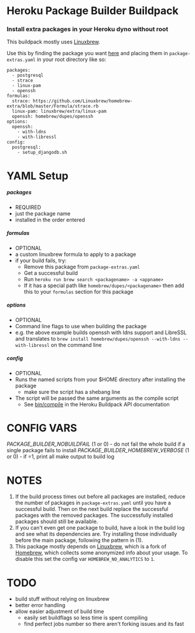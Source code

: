# Heroku Package Builder Buildpack
### Install extra packages in your Heroku dyno without root

This buildpack mostly uses [Linuxbrew](https://github.com/Linuxbrew/brew).

Use this by finding the package you want [here](http://brewformulas.org/search?utf8=%E2%9C%93&search%5Bterm%5D=&commit=Search) and placing them in `package-extras.yaml` in your root directory like so:
```
packages:
  - postgresql
  - strace
  - linux-pam
  - openssh
formulas:
  strace: https://github.com/Linuxbrew/homebrew-extra/blob/master/Formula/strace.rb
  linux-pam: linuxbrew/extra/linux-pam
  openssh: homebrew/dupes/openssh
options:
  openssh: 
    - with-ldns
    - with-libressl
config:
  postgresql:
    - setup_djangodb.sh
```
YAML Setup
==========
##### packages
- REQUIRED
- just the package name
- installed in the order entered
##### formulas
- OPTIONAL
- a custom linuxbrew formula to apply to a package
- if your build fails, try:
  - Remove this package from `package-extras.yaml`
  - Get a successful build
  - Run `heroku run brew search <packagename> -a <appname>`
  - If it has a special path like `homebrew/dupes/<packagename>` then add this to your `formulas` section for this package
##### options
- OPTIONAL
- Command line flags to use when building the package
- e.g. the above example builds openssh with ldns support and LibreSSL and translates to `brew install homebrew/dupes/openssh --with-ldns --with-libressl` on the command line
##### config
- OPTIONAL
- Runs the named scripts from your $HOME directory after installing the package
  - make sure the script has a shebang line
- The script will be passed the same arguments as the compile script
  - See [bin/compile](https://devcenter.heroku.com/articles/buildpack-api#bin-compile) in the Heroku Buildpack API documentation

CONFIG VARS
===========
*PACKAGE_BUILDER_NOBUILDFAIL* (1 or 0) - do not fail the whole build if a single package fails to install
*PACKAGE_BUILDER_HOMEBREW_VERBOSE* (1 or 0) - if =1, print all make output to build log

NOTES
====
1. If the build process times out before all packages are installed, reduce the number of packages in `package-extras.yaml` until you have a successful build. Then on the next build replace the successful packages with the removed packages. The successfully installed packages should still be available.
2. If you can't even get one package to build, have a look in the build log and see what its dependencies are. Try installing those individually before the main package, following the pattern in (1).
3. This package mostly depends on [Linuxbrew](https://github.com/Linuxbrew/brew), which is a fork of  [Homebrew](https://github.com/Homebrew/brew), which collects some anonymized info about your usage. To disable this set the config var `HOMEBREW_NO_ANALYTICS` to `1`.

TODO
====
- build stuff without relying on linuxbrew
- better error handling
- allow easier adjustment of build time
  - easily set buildflags so less time is spent compiling
  - find perfect jobs number so there aren't forking issues and its fast

